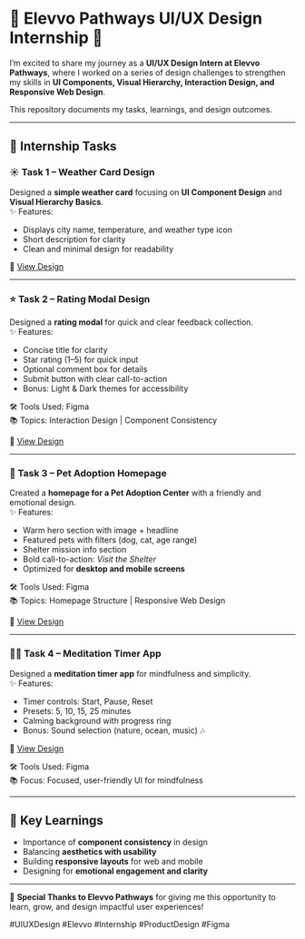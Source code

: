 
# 🌟 Elevvo Pathways UI/UX Design Internship 🌟

I’m excited to share my journey as a **UI/UX Design Intern at Elevvo Pathways**, where I worked on a series of design challenges to strengthen my skills in **UI Components, Visual Hierarchy, Interaction Design, and Responsive Web Design**.  

This repository documents my tasks, learnings, and design outcomes.  

---

## 📌 Internship Tasks  

### ☀️ Task 1 – Weather Card Design  
Designed a **simple weather card** focusing on **UI Component Design** and **Visual Hierarchy Basics**.  
✨ Features:  
- Displays city name, temperature, and weather type icon  
- Short description for clarity  
- Clean and minimal design for readability  

🔗 [View Design](https://lnkd.in/g3TStTUj)

---

### ⭐ Task 2 – Rating Modal Design  
Designed a **rating modal** for quick and clear feedback collection.  
✨ Features:  
- Concise title for clarity  
- Star rating (1–5) for quick input  
- Optional comment box for details  
- Submit button with clear call-to-action  
- Bonus: Light & Dark themes for accessibility  

🛠️ Tools Used: Figma  
📚 Topics: Interaction Design | Component Consistency  

🔗 [View Design](https://lnkd.in/g6yhvpEc)

---

### 🐾 Task 3 – Pet Adoption Homepage  
Created a **homepage for a Pet Adoption Center** with a friendly and emotional design.  
✨ Features:  
- Warm hero section with image + headline  
- Featured pets with filters (dog, cat, age range)  
- Shelter mission info section  
- Bold call-to-action: *Visit the Shelter*  
- Optimized for **desktop and mobile screens**  

🛠️ Tools Used: Figma  
📚 Topics: Homepage Structure | Responsive Web Design  

🔗 [View Design](https://lnkd.in/gyQYfvWx)

---

### 🧘‍♂️ Task 4 – Meditation Timer App  
Designed a **meditation timer app** for mindfulness and simplicity.  
✨ Features:  
- Timer controls: Start, Pause, Reset  
- Presets: 5, 10, 15, 25 minutes  
- Calming background with progress ring  
- Bonus: Sound selection (nature, ocean, music) 🎶

🔗 [View Design](https://www.figma.com/design/NKBecfCmoq0x0GwC8VXyP3/Task-4--Design-a-Meditation-Timer-App?node-id=0-1&t=S9g0pZWOoW1JDtcP-1)

🛠️ Tools Used: Figma  
📚 Focus: Focused, user-friendly UI for mindfulness  

---

## 🚀 Key Learnings  
- Importance of **component consistency** in design  
- Balancing **aesthetics with usability**  
- Building **responsive layouts** for web and mobile  
- Designing for **emotional engagement and clarity**  

---

🙏 **Special Thanks to Elevvo Pathways** for giving me this opportunity to learn, grow, and design impactful user experiences!  

#UIUXDesign #Elevvo #Internship #ProductDesign #Figma  
